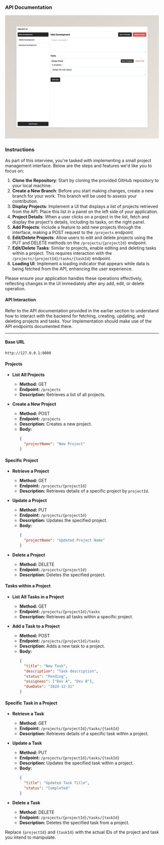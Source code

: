 ### API Documentation

![alt text](image.png)

### Instructions

As part of this interview, you're tasked with implementing a small project management interface. Below are the steps and features we'd like you to focus on:

1. **Clone the Repository**: Start by cloning the provided GitHub repository to your local machine.
2. **Create a New Branch**: Before you start making changes, create a new branch for your work. This branch will be used to assess your contribution.
3. **Display Projects**: Implement a UI that displays a list of projects retrieved from the API. Place this list in a panel on the left side of your application.
4. **Project Details**: When a user clicks on a project in the list, fetch and display the project's details, including its tasks, on the right panel.
5. **Add Projects**: Include a feature to add new projects through the interface, making a POST request to the `/projects` endpoint.
6. **Edit/Delete Projects**: Allow users to edit and delete projects using the PUT and DELETE methods on the `/projects/{projectId}` endpoint.
7. **Edit/Delete Tasks**: Similar to projects, enable editing and deleting tasks within a project. This requires interaction with the `/projects/{projectId}/tasks/{taskId}` endpoint.
8. **Loading UI**: Implement a loading indicator that appears while data is being fetched from the API, enhancing the user experience.

Please ensure your application handles these operations effectively, reflecting changes in the UI immediately after any add, edit, or delete operation.

#### API Interaction

Refer to the API documentation provided in the earlier section to understand how to interact with the backend for fetching, creating, updating, and deleting projects and tasks. Your implementation should make use of the API endpoints documented there.

---

#### Base URL

```
http://127.0.0.1:8000
```

#### Projects

- **List All Projects**

  - **Method:** GET
  - **Endpoint:** `/projects`
  - **Description:** Retrieves a list of all projects.

- **Create a New Project**
  - **Method:** POST
  - **Endpoint:** `/projects`
  - **Description:** Creates a new project.
  - **Body:**
    ```json
    {
      "projectName": "New Project"
    }
    ```

#### Specific Project

- **Retrieve a Project**

  - **Method:** GET
  - **Endpoint:** `/projects/{projectId}`
  - **Description:** Retrieves details of a specific project by `projectId`.

- **Update a Project**

  - **Method:** PUT
  - **Endpoint:** `/projects/{projectId}`
  - **Description:** Updates the specified project.
  - **Body:**
    ```json
    {
      "projectName": "Updated Project Name"
    }
    ```

- **Delete a Project**
  - **Method:** DELETE
  - **Endpoint:** `/projects/{projectId}`
  - **Description:** Deletes the specified project.

#### Tasks within a Project

- **List All Tasks in a Project**

  - **Method:** GET
  - **Endpoint:** `/projects/{projectId}/tasks`
  - **Description:** Retrieves all tasks within a specific project.

- **Add a Task to a Project**
  - **Method:** POST
  - **Endpoint:** `/projects/{projectId}/tasks`
  - **Description:** Adds a new task to a project.
  - **Body:**
    ```json
    {
      "title": "New Task",
      "description": "Task description",
      "status": "Pending",
      "assignees": ["Dev A", "Dev B"],
      "dueDate": "2024-12-31"
    }
    ```

#### Specific Task in a Project

- **Retrieve a Task**

  - **Method:** GET
  - **Endpoint:** `/projects/{projectId}/tasks/{taskId}`
  - **Description:** Retrieves details of a specific task within a project.

- **Update a Task**

  - **Method:** PUT
  - **Endpoint:** `/projects/{projectId}/tasks/{taskId}`
  - **Description:** Updates the specified task within a project.
  - **Body:**
    ```json
    {
      "title": "Updated Task Title",
      "status": "Completed"
    }
    ```

- **Delete a Task**
  - **Method:** DELETE
  - **Endpoint:** `/projects/{projectId}/tasks/{taskId}`
  - **Description:** Deletes the specified task from a project.

Replace `{projectId}` and `{taskId}` with the actual IDs of the project and task you intend to manipulate.
